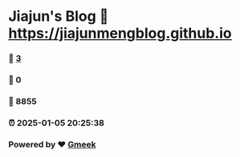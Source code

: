# Jiajun's Blog :link: https://jiajunmengblog.github.io 
### :page_facing_up: [3](https://jiajunmengblog.github.io/tag.html) 
### :speech_balloon: 0 
### :hibiscus: 8855 
### :alarm_clock: 2025-01-05 20:25:38 
### Powered by :heart: [Gmeek](https://github.com/Meekdai/Gmeek)
